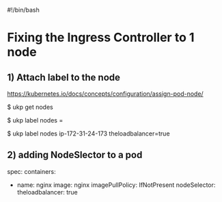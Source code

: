 #!/bin/bash

# Fixing the Ingress Controller to 1 node

## 1) Attach label to the node

https://kubernetes.io/docs/concepts/configuration/assign-pod-node/

$ ukp get nodes

$ ukp label nodes <node-name> <label-key>=<label-value>

$ ukp label nodes ip-172-31-24-173 theloadbalancer=true

## 2) adding NodeSlector to a pod

spec:
  containers:
  - name: nginx
    image: nginx
    imagePullPolicy: IfNotPresent
  nodeSelector:
    theloadbalancer: true
